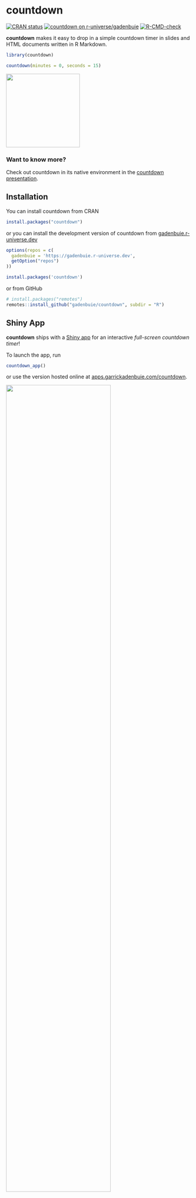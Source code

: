 # countdown

<!-- badges: start -->
[![CRAN status](https://www.r-pkg.org/badges/version/countdown)](https://CRAN.R-project.org/package=countdown)
[![countdown on r-universe/gadenbuie](https://gadenbuie.r-universe.dev/badges/countdown)](https://gadenbuie.r-universe.dev)
[![R-CMD-check](https://github.com/gadenbuie/countdown/actions/workflows/R-CMD-check.yaml/badge.svg)](https://github.com/gadenbuie/countdown/actions/workflows/R-CMD-check.yaml)
<!-- badges: end -->

**countdown** makes it easy to drop in a simple countdown timer in slides and HTML documents written in R Markdown.

``` r
library(countdown)

countdown(minutes = 0, seconds = 15)
```

<img src="man/figures/countdown.gif" width="200px">

### Want to know more?

Check out countdown in its native environment in the [countdown presentation](https://pkg.garrickadenbuie.com/countdown/).

## Installation

You can install countdown from CRAN

``` r
install.packages("countdown")
```

or you can install the development version of countdown from [gadenbuie.r-universe.dev](https://gadenbuie.r-universe.dev/ui#package:countdown)

``` r
options(repos = c(
  gadenbuie = 'https://gadenbuie.r-universe.dev',
  getOption("repos")
))

install.packages('countdown')
```

or from GitHub

``` r
# install.packages("remotes")
remotes::install_github("gadenbuie/countdown", subdir = "R")
```

## Shiny App

**countdown** ships with a [Shiny app](https://shiny.rstudio.com) for an interactive _full-screen countdown timer_!

To launch the app, run

```r
countdown_app()
```

or use the version hosted online at [apps.garrickadenbuie.com/countdown](https://apps.garrickadenbuie.com/countdown/).

<a href="https://apps.garrickadenbuie.com/countdown/">
<img src="docs/img/countdown-app.png" width="75%" />
</a>
